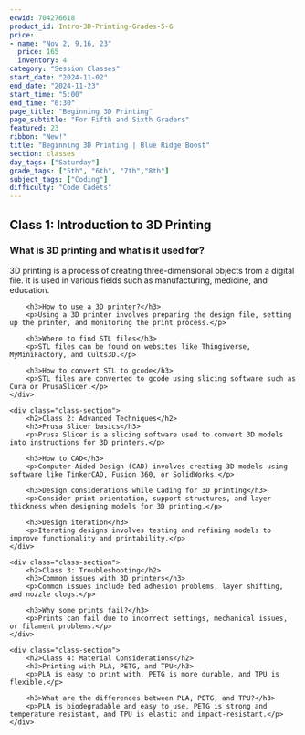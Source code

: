 ```yaml
---
ecwid: 704276618
product_id: Intro-3D-Printing-Grades-5-6
price:
- name: "Nov 2, 9,16, 23"
  price: 165
  inventory: 4
category: "Session Classes"
start_date: "2024-11-02"
end_date: "2024-11-23"
start_time: "5:00"
end_time: "6:30"
page_title: "Beginning 3D Printing"
page_subtitle: "For Fifth and Sixth Graders"
featured: 23
ribbon: "New!"
title: "Beginning 3D Printing | Blue Ridge Boost"
section: classes
day_tags: ["Saturday"]
grade_tags: ["5th", "6th", "7th","8th"]
subject_tags: ["Coding"]
difficulty: "Code Cadets"
---
```

<div class="container">
    <div class="class-section">
        <h2>Class 1: Introduction to 3D Printing</h2>
        <h3>What is 3D printing and what is it used for?</h3>
        <p>3D printing is a process of creating three-dimensional objects from a digital file. It is used in various fields such as manufacturing, medicine, and education.</p>
        
        <h3>How to use a 3D printer?</h3>
        <p>Using a 3D printer involves preparing the design file, setting up the printer, and monitoring the print process.</p>
        
        <h3>Where to find STL files</h3>
        <p>STL files can be found on websites like Thingiverse, MyMiniFactory, and Cults3D.</p>
        
        <h3>How to convert STL to gcode</h3>
        <p>STL files are converted to gcode using slicing software such as Cura or PrusaSlicer.</p>
    </div>

    <div class="class-section">
        <h2>Class 2: Advanced Techniques</h2>
        <h3>Prusa Slicer basics</h3>
        <p>Prusa Slicer is a slicing software used to convert 3D models into instructions for 3D printers.</p>
        
        <h3>How to CAD</h3>
        <p>Computer-Aided Design (CAD) involves creating 3D models using software like TinkerCAD, Fusion 360, or SolidWorks.</p>
        
        <h3>Design considerations while Cading for 3D printing</h3>
        <p>Consider print orientation, support structures, and layer thickness when designing models for 3D printing.</p>
        
        <h3>Design iteration</h3>
        <p>Iterating designs involves testing and refining models to improve functionality and printability.</p>
    </div>

    <div class="class-section">
        <h2>Class 3: Troubleshooting</h2>
        <h3>Common issues with 3D printers</h3>
        <p>Common issues include bed adhesion problems, layer shifting, and nozzle clogs.</p>
        
        <h3>Why some prints fail?</h3>
        <p>Prints can fail due to incorrect settings, mechanical issues, or filament problems.</p>
    </div>

    <div class="class-section">
        <h2>Class 4: Material Considerations</h2>
        <h3>Printing with PLA, PETG, and TPU</h3>
        <p>PLA is easy to print with, PETG is more durable, and TPU is flexible.</p>
        
        <h3>What are the differences between PLA, PETG, and TPU?</h3>
        <p>PLA is biodegradable and easy to use, PETG is strong and temperature resistant, and TPU is elastic and impact-resistant.</p>
    </div>
</div>
